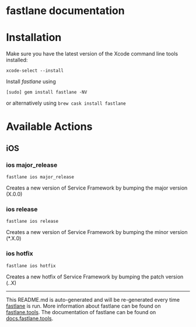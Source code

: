 fastlane documentation
================
# Installation

Make sure you have the latest version of the Xcode command line tools installed:

```
xcode-select --install
```

Install _fastlane_ using
```
[sudo] gem install fastlane -NV
```
or alternatively using `brew cask install fastlane`

# Available Actions
## iOS
### ios major_release
```
fastlane ios major_release
```
Creates a new version of Service Framework by bumping the major version (X.0.0)
### ios release
```
fastlane ios release
```
Creates a new version of Service Framework by bumping the minor version (*.X.0)
### ios hotfix
```
fastlane ios hotfix
```
Creates a new hotfix of Service Framework by bumping the patch version (*.*.X)

----

This README.md is auto-generated and will be re-generated every time [fastlane](https://fastlane.tools) is run.
More information about fastlane can be found on [fastlane.tools](https://fastlane.tools).
The documentation of fastlane can be found on [docs.fastlane.tools](https://docs.fastlane.tools).
